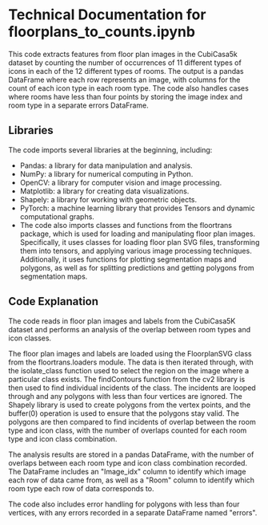 # Technical Documentation for floorplans_to_counts.ipynb

This code extracts features from floor plan images in the CubiCasa5k dataset by counting the number of occurrences of 11 different types of icons in each of the 12 different types of rooms. The output is a pandas DataFrame where each row represents an image, with columns for the count of each icon type in each room type. The code also handles cases where rooms have less than four points by storing the image index and room type in a separate errors DataFrame.

## Libraries
The code imports several libraries at the beginning, including:
- Pandas: a library for data manipulation and analysis.
- NumPy: a library for numerical computing in Python.
- OpenCV: a library for computer vision and image processing.
- Matplotlib: a library for creating data visualizations.
- Shapely: a library for working with geometric objects.
- PyTorch: a machine learning library that provides Tensors and dynamic computational graphs.
- The code also imports classes and functions from the floortrans package, which is used for loading and manipulating floor plan images. Specifically, it uses classes for loading floor plan SVG files, transforming them into tensors, and applying various image processing techniques. Additionally, it uses functions for plotting segmentation maps and polygons, as well as for splitting predictions and getting polygons from segmentation maps.

## Code Explanation
The code reads in floor plan images and labels from the CubiCasa5K dataset and performs an analysis of the overlap between room types and icon classes.

The floor plan images and labels are loaded using the FloorplanSVG class from the floortrans.loaders module. The data is then iterated through, with the isolate_class function used to select the region on the image where a particular class exists. The findContours function from the cv2 library is then used to find individual incidents of the class. The incidents are looped through and any polygons with less than four vertices are ignored. The Shapely library is used to create polygons from the vertex points, and the buffer(0) operation is used to ensure that the polygons stay valid. The polygons are then compared to find incidents of overlap between the room type and icon class, with the number of overlaps counted for each room type and icon class combination.

The analysis results are stored in a pandas DataFrame, with the number of overlaps between each room type and icon class combination recorded. The DataFrame includes an "Image_idx" column to identify which image each row of data came from, as well as a "Room" column to identify which room type each row of data corresponds to.

The code also includes error handling for polygons with less than four vertices, with any errors recorded in a separate DataFrame named "errors".
